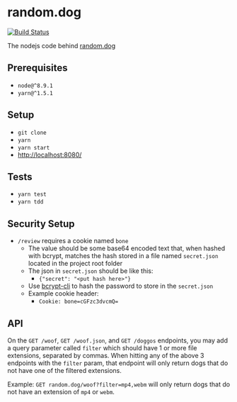# random.dog

[![Build Status](https://travis-ci.org/AdenFlorian/random.dog.svg?branch=master)](https://travis-ci.org/AdenFlorian/random.dog)

The nodejs code behind [random.dog](https://random.dog)

## Prerequisites

- `node@^8.9.1`
- `yarn@^1.5.1`

## Setup

- `git clone`
- `yarn`
- `yarn start`
- <http://localhost:8080/>

## Tests

- `yarn test`
- `yarn tdd`

## Security Setup

- `/review` requires a cookie named `bone`
  - The value should be some base64 encoded text that, when hashed with bcrypt, matches the hash stored in a file named `secret.json` located in the project root folder
  - The json in `secret.json` should be like this:
    -  `{"secret": "<put hash here>"}`
  - Use [bcrypt-cli](https://www.npmjs.com/package/bcrypt-cli) to hash the password to store in the `secret.json`
  - Example cookie header:
    - `Cookie: bone=cGFzc3dvcmQ=`

## API

On the `GET /woof`, `GET /woof.json`, and `GET /doggos` endpoints, you may add a query parameter called `filter` which should have 1 or more file extensions, separated by commas. When hitting any of the above 3 endpoints with the `filter` param, that endpoint will only return dogs that do not have one of the filtered extensions.

Example: `GET random.dog/woof?filter=mp4,webm` will only return dogs that do not have an extension of `mp4` or `webm`.
